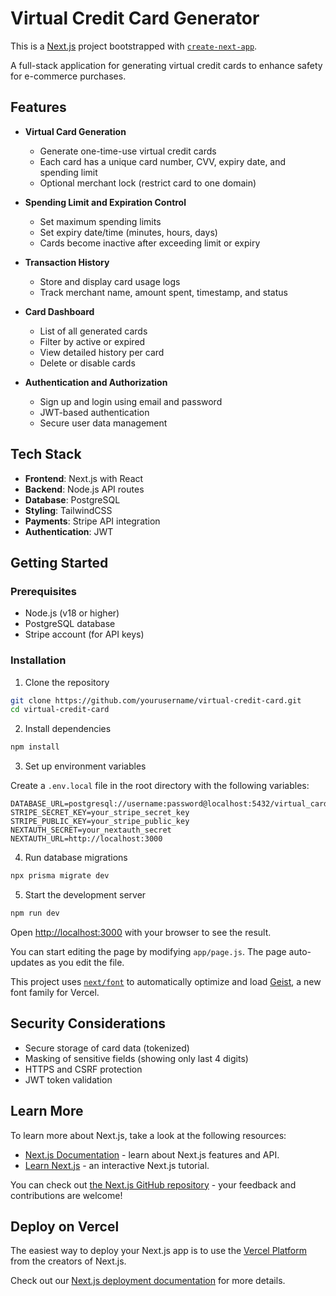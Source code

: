 # Virtual Credit Card Generator

This is a [Next.js](https://nextjs.org) project bootstrapped with [`create-next-app`](https://github.com/vercel/next.js/tree/canary/packages/create-next-app).

A full-stack application for generating virtual credit cards to enhance safety for e-commerce purchases.

## Features

- **Virtual Card Generation**

  - Generate one-time-use virtual credit cards
  - Each card has a unique card number, CVV, expiry date, and spending limit
  - Optional merchant lock (restrict card to one domain)

- **Spending Limit and Expiration Control**

  - Set maximum spending limits
  - Set expiry date/time (minutes, hours, days)
  - Cards become inactive after exceeding limit or expiry

- **Transaction History**

  - Store and display card usage logs
  - Track merchant name, amount spent, timestamp, and status

- **Card Dashboard**

  - List of all generated cards
  - Filter by active or expired
  - View detailed history per card
  - Delete or disable cards

- **Authentication and Authorization**
  - Sign up and login using email and password
  - JWT-based authentication
  - Secure user data management

## Tech Stack

- **Frontend**: Next.js with React
- **Backend**: Node.js API routes
- **Database**: PostgreSQL
- **Styling**: TailwindCSS
- **Payments**: Stripe API integration
- **Authentication**: JWT

## Getting Started

### Prerequisites

- Node.js (v18 or higher)
- PostgreSQL database
- Stripe account (for API keys)

### Installation

1. Clone the repository

```bash
git clone https://github.com/yourusername/virtual-credit-card.git
cd virtual-credit-card
```

2. Install dependencies

```bash
npm install
```

3. Set up environment variables

Create a `.env.local` file in the root directory with the following variables:

```
DATABASE_URL=postgresql://username:password@localhost:5432/virtual_cards
STRIPE_SECRET_KEY=your_stripe_secret_key
STRIPE_PUBLIC_KEY=your_stripe_public_key
NEXTAUTH_SECRET=your_nextauth_secret
NEXTAUTH_URL=http://localhost:3000
```

4. Run database migrations

```bash
npx prisma migrate dev
```

5. Start the development server

```bash
npm run dev
```

Open [http://localhost:3000](http://localhost:3000) with your browser to see the result.

You can start editing the page by modifying `app/page.js`. The page auto-updates as you edit the file.

This project uses [`next/font`](https://nextjs.org/docs/app/building-your-application/optimizing/fonts) to automatically optimize and load [Geist](https://vercel.com/font), a new font family for Vercel.

## Security Considerations

- Secure storage of card data (tokenized)
- Masking of sensitive fields (showing only last 4 digits)
- HTTPS and CSRF protection
- JWT token validation

## Learn More

To learn more about Next.js, take a look at the following resources:

- [Next.js Documentation](https://nextjs.org/docs) - learn about Next.js features and API.
- [Learn Next.js](https://nextjs.org/learn) - an interactive Next.js tutorial.

You can check out [the Next.js GitHub repository](https://github.com/vercel/next.js) - your feedback and contributions are welcome!

## Deploy on Vercel

The easiest way to deploy your Next.js app is to use the [Vercel Platform](https://vercel.com/new?utm_medium=default-template&filter=next.js&utm_source=create-next-app&utm_campaign=create-next-app-readme) from the creators of Next.js.

Check out our [Next.js deployment documentation](https://nextjs.org/docs/app/building-your-application/deploying) for more details.

